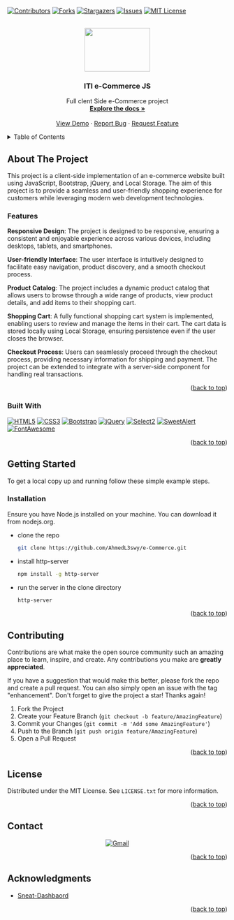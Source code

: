 
<a name="readme-top"></a>

<!-- PROJECT SHIELDS -->
[![Contributors][contributors-shield]][contributors-url]
[![Forks][forks-shield]][forks-url]
[![Stargazers][stars-shield]][stars-url]
[![Issues][issues-shield]][issues-url]
[![MIT License][license-shield]][license-url]



<!-- PROJECT LOGO -->
<br />
<div align="center">
  <a href="https://github.com/AhmedL3swy/e-Commerce">
    <img src="https://i.ibb.co/bzFrFxJ/logo.png alt="Logo" width="150" height="100">
  </a>

  <h3 align="center">ITI e-Commerce JS</h3>

  <p align="center">
    Full clent Side e-Commerce project 
    <br />
    <a href="https://github.com/AhmedL3swy/e-Commerce"><strong>Explore the docs »</strong></a>
    <br />
    <br />
    <a href="https://iti-ecommerce.onrender.com/">View Demo</a>
    ·
    <a href="https://github.com/AhmedL3swy/e-Commerce/issues">Report Bug</a>
    ·
    <a href="https://github.com/AhmedL3swy/e-Commerce/issues">Request Feature</a>
  </p>
</div>



<!-- TABLE OF CONTENTS -->
<details>
  <summary>Table of Contents</summary>
  <ol>
    <li>
      <a href="#about-the-project">About The Project</a>
      <ul>
        <li><a href="#built-with">Built With</a></li>
      </ul>
    </li>
    <li>
      <a href="#getting-started">Getting Started</a>
      <ul>
        <li><a href="#installation">Installation</a></li>
      </ul>
    </li>
    <li><a href="#contributing">Contributing</a></li>
    <li><a href="#license">License</a></li>
    <li><a href="#contact">Contact</a></li>
    <li><a href="#acknowledgments">Acknowledgments</a></li>
  </ol>
</details>



<!-- ABOUT THE PROJECT -->
## About The Project
This project is a client-side implementation of an e-commerce website built using JavaScript, Bootstrap, jQuery, and Local Storage. The aim of this project is to provide a seamless and user-friendly shopping experience for customers while leveraging modern web development technologies.

### Features
**Responsive Design**: The project is designed to be responsive, ensuring a consistent and enjoyable experience across various devices, including desktops, tablets, and smartphones.

**User-friendly Interface**: The user interface is intuitively designed to facilitate easy navigation, product discovery, and a smooth checkout process.

**Product Catalog**: The project includes a dynamic product catalog that allows users to browse through a wide range of products, view product details, and add items to their shopping cart.

**Shopping Cart**: A fully functional shopping cart system is implemented, enabling users to review and manage the items in their cart. The cart data is stored locally using Local Storage, ensuring persistence even if the user closes the browser.

**Checkout Process**: Users can seamlessly proceed through the checkout process, providing necessary information for shipping and payment. The project can be extended to integrate with a server-side component for handling real transactions.

<p align="right">(<a href="#readme-top">back to top</a>)</p>



### Built With
[![HTML5](https://img.shields.io/badge/HTML5-E34F26?style=for-the-badge&logo=html5&logoColor=white)](https://developer.mozilla.org/en-US/docs/Web/HTML)
[![CSS3](https://img.shields.io/badge/CSS3-1572B6?style=for-the-badge&logo=css3&logoColor=white)](https://developer.mozilla.org/en-US/docs/Web/CSS)
[![Bootstrap](https://img.shields.io/badge/Bootstrap-563D7C?style=for-the-badge&logo=bootstrap&logoColor=white)](https://getbootstrap.com)
[![jQuery](https://img.shields.io/badge/jQuery-0769AD?style=for-the-badge&logo=jquery&logoColor=white)](https://jquery.com)
[![Select2](https://img.shields.io/badge/Select2-6E40C9?style=for-the-badge)](https://select2.org/)
[![SweetAlert](https://img.shields.io/badge/SweetAlert-2B60DE?style=for-the-badge)](https://sweetalert2.github.io/)
[![FontAwesome](https://img.shields.io/badge/FontAwesome-339AF0?style=for-the-badge&logo=font-awesome&logoColor=white)](https://fontawesome.com/)
<p align="right">(<a href="#readme-top">back to top</a>)</p>



<!-- GETTING STARTED -->
## Getting Started

To get a local copy up and running follow these simple example steps.

### Installation

Ensure you have Node.js installed on your machine. You can download it from nodejs.org.
* clone the repo
  ```sh
  git clone https://github.com/AhmedL3swy/e-Commerce.git
  ```
* install http-server
  ```sh
  npm install -g http-server
  ```
* run the server in the clone directory
  ```sh
  http-server
  ```

<!-- ## Demo -->



<!-- ROADMAP
## Roadmap

- [ ] 
- [x]  -->


<p align="right">(<a href="#readme-top">back to top</a>)</p>



<!-- CONTRIBUTING -->
## Contributing

Contributions are what make the open source community such an amazing place to learn, inspire, and create. Any contributions you make are **greatly appreciated**.

If you have a suggestion that would make this better, please fork the repo and create a pull request. You can also simply open an issue with the tag "enhancement".
Don't forget to give the project a star! Thanks again!

1. Fork the Project
2. Create your Feature Branch (`git checkout -b feature/AmazingFeature`)
3. Commit your Changes (`git commit -m 'Add some AmazingFeature'`)
4. Push to the Branch (`git push origin feature/AmazingFeature`)
5. Open a Pull Request

<p align="right">(<a href="#readme-top">back to top</a>)</p>



<!-- LICENSE -->
## License

Distributed under the MIT License. See `LICENSE.txt` for more information.

<p align="right">(<a href="#readme-top">back to top</a>)</p>



<!-- CONTACT -->
## Contact

<p align="center">
<a href="mailto:ahmed.a.alesawy@gmail.com">
  <img src="https://img.shields.io/badge/-Ahmed.A.ALesawy-D14836?style=for-the-badge&logo=gmail&logoColor=white" alt="Gmail">
</a> </p>

<p align="right">(<a href="#readme-top">back to top</a>)</p>



<!-- ACKNOWLEDGMENTS -->
## Acknowledgments
* [Sneat-Dashbaord](https://themeselection.com/item/sneat-free-bootstrap-html-admin-template/)

<p align="right">(<a href="#readme-top">back to top</a>)</p>



<!-- MARKDOWN LINKS & IMAGES -->
<!-- Sheilds -->
[contributors-shield]: https://img.shields.io/github/contributors/AhmedL3swy/e-Commerce.svg?style=for-the-badge
[contributors-url]: https://github.com/AhmedL3swy/e-Commerce/graphs/contributors
[forks-shield]: https://img.shields.io/github/forks/AhmedL3swy/e-Commerce.svg?style=for-the-badge
[forks-url]: https://github.com/AhmedL3swy/e-Commerce/network/members
[stars-shield]: https://img.shields.io/github/stars/AhmedL3swy/e-Commerce.svg?style=for-the-badge
[stars-url]: https://github.com/AhmedL3swy/e-Commerce/stargazers
[issues-shield]: https://img.shields.io/github/issues/AhmedL3swy/e-Commerce.svg?style=for-the-badge
[issues-url]: https://github.com/AhmedL3swy/e-Commerce/issues
[license-shield]: https://img.shields.io/github/license/AhmedL3swy/e-Commerce.svg?style=for-the-badge
[license-url]: https://github.com/AhmedL3swy/e-Commerce/blob/master/LICENSE.txt
<!-- End Shields -->
